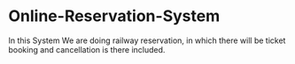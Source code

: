 # Online-Reservation-System
In this System We are doing railway reservation, in which there will be ticket booking and cancellation is there included.
